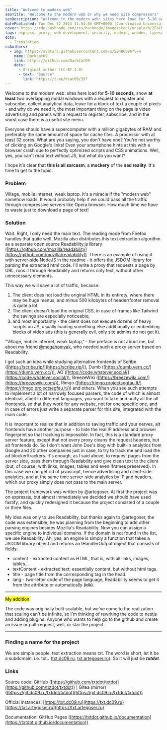 ```yaml
---
title: "Welcome to modern web"
seoTitle: "Welcome to the modern web or why we need site compressors"
seoDescription: "Welcome to the modern web: sites here load for 5-10 seconds, show at least two overlapping modal windows, etc. That's where site compressors come in."
datePublished: Tue Dec 12 2023 11:54:56 GMT+0000 (Coordinated Universal Time)
cover: https://cdn.hashnode.com/res/hashnode/image/stock/unsplash/2FaCKyEEtis/upload/324f241c736634b8bcfe4ff92ab2751f.jpeg
tags: express, proxy, web-development, security, nodejs, webdev, typescript, fastify, devstory, selfhosted, selfhosting
dots:
  - Translation
coAuthors:
  - img: https://avatars.githubusercontent.com/u/50486086?v=4
    name: Darkcat09
    link: https://github.com/DarkCat09
    dots:
      - Original author (CC-BY 4.0)
      - text: "Source"
        link: https://t.me/dcat09/357
---
```


Welcome to the modern web: sites here load for **5-10 seconds**, show **at least** two overlapping modal windows with a request to register and subscribe, collect analytical data, leave for a block of text a couple of pixels - and why do we need it, the most important thing on the page is video advertising and panels with a request to register, subscribe, and in the worst case there is a useful site menu.

Everyone should have a supercomputer with a million gigabytes of RAM and preferably the same amount of space for cache files. A processor with at least 32 cores. What are you saying, you don't have one? You're not worthy of clicking on Google's links! Even your smartphone hints at this with a browser crash due to perfectly optimized scripts and CSS animations. Well, yes, you can't read text without JS, but what do you want?

I hope it's clear that **this is all sarcasm**, a **mockery** of the **sad reality**. It's time to get to the topic.

### Problem

Village, mobile internet, weak laptop. It's a miracle if the "modern web" somehow loads. It would probably help if we could pass all the traffic through compressive servers like Opera browser. How much time we have to waste just to download a page of text!

### Solution

Wait. Right, I only need the main text. The reading mode from Firefox handles that quite well. Mozilla also distributes this text extraction algorithm as a separate open source Readability.js library ([https://github.com/mozilla/readability](https://github.com/mozilla/readability)). There is an example of using it with server-side NodeJS in the readme - it offers the JSDOM library for parsing the extracted html code. I'll write a proxy that requests a page by URL, runs it through Readability and returns only text, without other unnecessary elements.

This way we will save a lot of traffic, because:

1. The client does not load the original HTML in its entirety, where there may be huge menus, and minus 500 kilobytes of header/footer removal is quite a lot;
2. The client doesn't load the original CSS, in case of frames like Tailwind the savings are especially noticeable;
3. and most importantly - the client does not execute dozens of heavy scripts on JS, usually loading something else additionally or embedding blocks of video ads (this is generally evil, only site admins do not get it).

"Village, mobile internet, weak laptop," - the preface is not about me, but about my friend [@megahomyak](https://t.me/megahomyak), who needed such a proxy server based on Readability.

I got such an idea while studying alternative frontends of Scribe ([https://scribe.rip/](https://scribe.rip/)), Dumb ([https://dumb.vern.cc/](https://dumb.vern.cc/)), AO ([https://code.whatever.social/](https://code.whatever.social/)), BreezeWiki ([https://breezewiki.com/](https://breezewiki.com/)), Rimgo ([https://rimgo.projectsegfau.lt/](https://rimgo.projectsegfau.lt/)) and others. When you see such attempts to implement a lot of narrowly focused parsers, the code of which is almost identical, albeit in different languages, you want to take and unify all the alt frontends, so that they work for any website, not for one specific one, and in case of errors just write a separate parser for this site, integrated with the main code.

It is important to realize that in addition to saving traffic and your nerves, alt frontends have another purpose - to hide the real IP address and browser fingerprint so that tracking is impossible. In fact, this is a standard proxy server feature, except that not every proxy cleans the request headers, but alt frontends do. So I don't want John Doe's blog with built-in analytics from Google and 20 other companies just in case, to try to track me and load the ad blocker/trackers. It's enough, as I said above, to request pages from the server side, pass them through Readability and give clean text to the client (but, of course, with links, images, tables and even iframes preserved). In this case we can get rid of javascript, hence advertising and client-side analytics, and at the same time server-side analytics by IP and headers, which our proxy simply does not pass to the main server.

The project framework was written by @artegoser. At first the project was on expressjs, but almost immediately we decided we should have used fastify, and quickly redesigned it because the project consisted of a couple or three files.

My idea was only to use Readability, but thanks again to @artegoser, the code was extensible, he was planning from the beginning to add other parsing engines besides Mozilla's Readability. Now you can assign a specific engine to individual domains. If the domain is not found in the list, we use Readability. Ah, yes, an engine is simply a function that takes a JSDOM library object and returns an IHandlerOutput object that consists of fields:

- content - extracted content as HTML, that is, with all links, images, tables...
- textContent - extracted text; essentially content, but without html tags.
- title - page title from the corresponding tag in the head.
- lang - two-letter code of the page language, Readability seems to get it from the attribute or automatically <s>(idk)</s>.

---

<mark>My addition</mark>

The code was originally built scalable, but we've come to the realization that scaling can't be infinite, so I'm thinking of rewriting the code to nestjs and adding plugins. Anyone who wants to help go to the github and create an issue or pull-request, well, or star the project.

---

### Finding a name for the project

We are simple people, text extraction means txt. The word is short, let it be a subdomain, i.e. txt.**.** ([txt.dc09.ru](http://txt.dc09.ru), [txt.artegoser.ru](http://txt.artegoser.ru)). So it will just be **_txtdot_**.

### Links

Source code: GitHub ([https://github.com/txtdot/txtdot](https://github.com/txtdot/txtdot)) | Gitea (mirror) ([https://git.dc09.ru/txtdot/txtdot](https://git.dc09.ru/txtdot/txtdot))

Official instances: [https://txt.dc09.ru](https://txt.dc09.ru) [https://txt.artegoser.ru](https://txt.artegoser.ru)

Documentation: GitHub Pages ([https://txtdot.github.io/documentation](https://txtdot.github.io/documentation))
